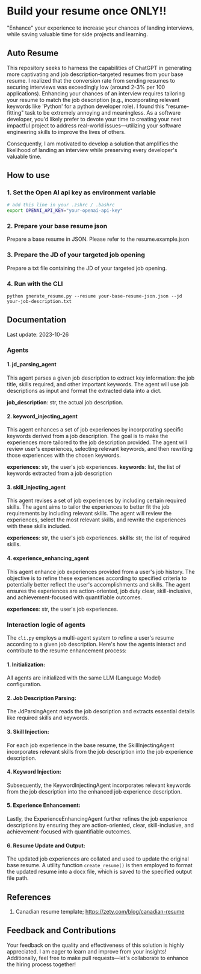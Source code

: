 # Build your resume once ONLY!!
"Enhance" your experience to increase your chances of landing interviews, while saving valuable time for side projects and learning.

## Auto Resume
This repository seeks to harness the capabilities of ChatGPT in generating more captivating and job description-targeted resumes from your base resume. I realized that the conversion rate from sending resumes to securing interviews was exceedingly low (around 2-3% per 100 applications). Enhancing your chances of an interview requires tailoring your resume to match the job description (e.g., incorporating relevant keywords like 'Python' for a python developer role). I found this "resume-fitting" task to be extremely annoying and meaningless. As a software developer, you'd likely prefer to devote your time to creating your next impactful project to address real-world issues—utilizing your software engineering skills to improve the lives of others.

Consequently, I am motivated to develop a solution that amplifies the likelihood of landing an interview while preserving every developer's valuable time.

## How to use
### 1. Set the Open AI api key as environment variable
```bash
# add this line in your .zshrc / .bashrc
export OPENAI_API_KEY="your-openai-api-key"
```

### 2. Prepare your base resume json
Prepare a base resume in JSON. Please refer to the resume.example.json


### 3. Prepare the JD of your targeted job opening
Prepare a txt file containing the JD of your targeted job opening.


### 4. Run with the CLI
```
python gnerate_resume.py --resume your-base-resume-json.json --jd your-job-description.txt
```

## Documentation
Last update: 2023-10-26

### Agents
#### 1. jd_parsing_agent
This agent parses a given job description to extract key information: the job title, skills required, and other important keywords. The agent will use job descriptions as input and format the extracted data into a dict.

**job_description**: str, the actual job description.

#### 2. keyword_injecting_agent
This agent enhances a set of job experiences by incorporating specific keywords derived from a job description. The goal is to make the experiences more tailored to the job description provided. The agent will review user's experiences, selecting relevant keywords, and then rewriting those experiences with the chosen keywords.

**experiences**: str, the user's job experiences.
**keywords**: list, the list of keywords extracted from a job description

#### 3. skill_injecting_agent
This agent revises a set of job experiences by including certain required skills. The agent aims to tailor the experiences to better fit the job requirements by including relevant skills. The agent will review the experiences, select the most relevant skills, and rewrite the experiences with these skills included.

**experiences**: str, the user's job experiences.
**skills**: str, the list of required skills.

#### 4. experience_enhancing_agent
This agent enhance job experiences provided from a user's job history. The objective is to refine these experiences according to specified criteria to potentially better reflect the user's accomplishments and skills. The agent ensures the experiences are action-oriented, job duty clear, skill-inclusive, and achievement-focused with quantifiable outcomes.

**experiences**: str, the user's job experiences.


### Interaction logic of agents
The `cli.py` employs a multi-agent system to refine a user's resume according to a given job description. Here's how the agents interact and contribute to the resume enhancement process:

#### 1. Initialization:
All agents are initialized with the same LLM (Language Model) configuration.

#### 2. Job Description Parsing:
The JdParsingAgent reads the job description and extracts essential details like required skills and keywords.

#### 3. Skill Injection:
For each job experience in the base resume, the SkillInjectingAgent incorporates relevant skills from the job description into the job experience description.

#### 4. Keyword Injection:
Subsequently, the KeywordInjectingAgent incorporates relevant keywords from the job description into the enhanced job experience description.

#### 5. Experience Enhancement:
Lastly, the ExperienceEnhancingAgent further refines the job experience descriptions by ensuring they are action-oriented, clear, skill-inclusive, and achievement-focused with quantifiable outcomes.

#### 6. Resume Update and Output:
The updated job experiences are collated and used to update the original base resume.
A utility function `create_resume()` is then employed to format the updated resume into a docx file, which is saved to the specified output file path.


## References
1. Canadian resume template; https://zety.com/blog/canadian-resume


## Feedback and Contributions
Your feedback on the quality and effectiveness of this solution is highly appreciated. I am eager to learn and improve from your insights! Additionally, feel free to make pull requests—let's collaborate to enhance the hiring process together!
